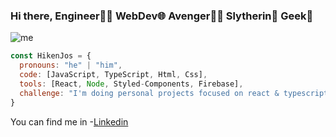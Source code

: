 ### Hi there,  Engineer👨‍💻 WebDev🌐  Avenger🦸‍♂️ Slytherin🐉 Geek👾
![me](https://media-exp1.licdn.com/dms/image/C4E16AQESfA73B6FbNg/profile-displaybackgroundimage-shrink_350_1400/0/1613882782023?e=1668643200&v=beta&t=2qSSqEl7_i1g_r1GFi805Hwh4dAQpGuhBqJFyN5gLTU)
```js
const HikenJos = {
  pronouns: "he" | "him",
  code: [JavaScript, TypeScript, Html, Css],
  tools: [React, Node, Styled-Components, Firebase],
  challenge: "I'm doing personal projects focused on react & typescript",
}
```
You can find me in
-[Linkedin](https://www.linkedin.com/in/josesandoval01/)


<!--
**HikenJos/Hikenjos** is a ✨ _special_ ✨ repository because its `README.md` (this file) appears on your GitHub profile.

Here are some ideas to get you started:

- 🔭 I’m currently working on ...
- 🌱 I’m currently learning ...
- 👯 I’m looking to collaborate on ...
- 🤔 I’m looking for help with ...
- 💬 Ask me about ...
- 📫 How to reach me: ...
- 😄 Pronouns: ...
- ⚡ Fun fact: ...
-->
